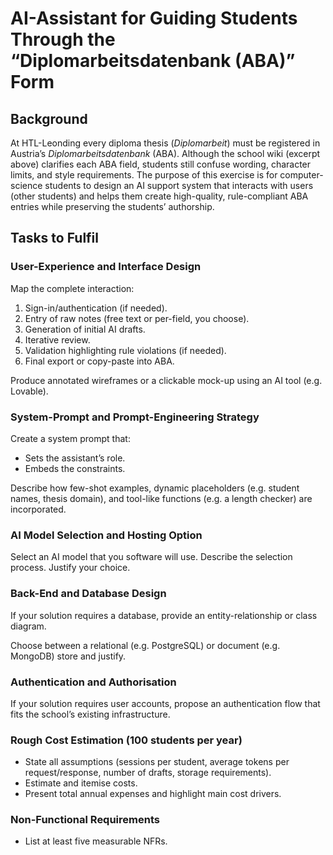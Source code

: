 # AI-Assistant for Guiding Students Through the “Diplomarbeitsdatenbank (ABA)” Form

## Background

At HTL-Leonding every diploma thesis (*Diplomarbeit*) must be registered in Austria’s *Diplomarbeitsdatenbank* (ABA). Although the school wiki (excerpt above) clarifies each ABA field, students still confuse wording, character limits, and style requirements. The purpose of this exercise is for computer-science students to design an AI support system that interacts with users (other students) and helps them create high-quality, rule-compliant ABA entries while preserving the students’ authorship.

## Tasks to Fulfil

### User-Experience and Interface Design

Map the complete interaction:

1. Sign-in/authentication (if needed).
2. Entry of raw notes (free text or per-field, you choose).
3. Generation of initial AI drafts.
4. Iterative review.
5. Validation highlighting rule violations (if needed).
6. Final export or copy-paste into ABA.

Produce annotated wireframes or a clickable mock-up using an AI tool (e.g. Lovable).

### System-Prompt and Prompt-Engineering Strategy

Create a system prompt that:

* Sets the assistant’s role.
* Embeds the constraints.

Describe how few-shot examples, dynamic placeholders (e.g. student names, thesis domain), and tool-like functions (e.g. a length checker) are incorporated.

### AI Model Selection and Hosting Option

Select an AI model that you software will use. Describe the selection process. Justify your choice.

### Back-End and Database Design

If your solution requires a database, provide an entity-relationship or class diagram.

Choose between a relational (e.g. PostgreSQL) or document (e.g. MongoDB) store and justify.

### Authentication and Authorisation

If your solution requires user accounts, propose an authentication flow that fits the school’s existing infrastructure.

### Rough Cost Estimation (100 students per year)

* State all assumptions (sessions per student, average tokens per request/response, number of drafts, storage requirements).
* Estimate and itemise costs.
* Present total annual expenses and highlight main cost drivers.

### Non-Functional Requirements

* List at least five measurable NFRs.
